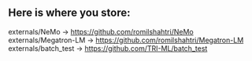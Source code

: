 ## Here is where you store:
externals/NeMo -> https://github.com/romilshahtri/NeMo
externals/Megatron-LM -> https://github.com/romilshahtri/Megatron-LM
externals/batch_test -> https://github.com/TRI-ML/batch_test